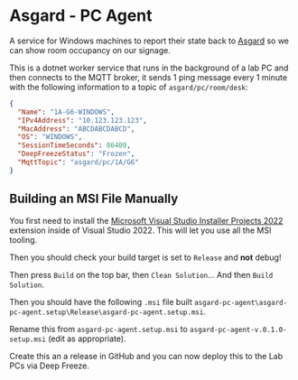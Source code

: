 # Asgard - PC Agent

A service for Windows machines to report their state back to [Asgard](https://github.com/socstech/asgard) so we can show room occupancy on our signage.

This is a dotnet worker service that runs in the background of a lab PC and then connects to the MQTT broker, it sends 1 ping message every 1 minute with the following information to a topic of `asgard/pc/room/desk`:

```json
{
  "Name": "1A-G6-WINDOWS",
  "IPv4Address": "10.123.123.123",
  "MacAddress": "ABCDABCDABCD",
  "OS": "WINDOWS",
  "SessionTimeSeconds": 86400,
  "DeepFreezeStatus": "Frozen",
  "MqttTopic": "asgard/pc/1A/G6"
}
```

## Building an MSI File Manually

You first need to install the [Microsoft Visual Studio Installer Projects 2022](https://marketplace.visualstudio.com/items?itemName=VisualStudioClient.MicrosoftVisualStudio2022InstallerProjects) extension inside of Visual Studio 2022. This will let you use all the MSI tooling. 

Then you should check your build target is set to `Release` and **not** debug! 

Then press `Build` on the top bar, then `Clean Solution`... And then `Build Solution`.

Then you should have the following `.msi` file built `asgard-pc-agent\asgard-pc-agent.setup\Release\asgard-pc-agent.setup.msi`.

Rename this from `asgard-pc-agent.setup.msi` to `asgard-pc-agent-v.0.1.0-setup.msi` (edit as appropriate).

Create this an a release in GitHub and you can now deploy this to the Lab PCs via Deep Freeze.